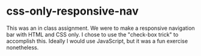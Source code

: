 # css-only-responsive-nav

This was an in class assignment.
We were to make a responsive navigation bar with HTML and CSS only.
I chose to use the "check-box trick" to accomplish this.
Ideally I would use JavaScript, but it was a fun exercise nonetheless. 
